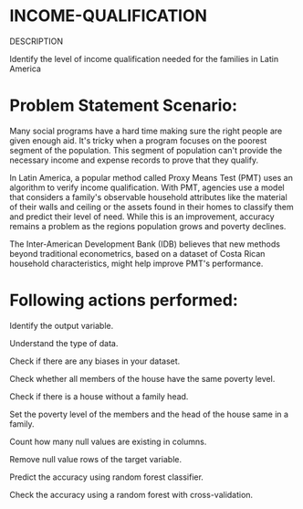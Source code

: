 # INCOME-QUALIFICATION

DESCRIPTION

Identify the level of income qualification needed for the families in Latin America

# Problem Statement Scenario:
Many social programs have a hard time making sure the right people are given enough aid. It's tricky when a program focuses on the poorest segment of the population. This segment of population can't provide the necessary income and expense records to prove that they qualify.

In Latin America, a popular method called Proxy Means Test (PMT) uses an algorithm to verify income qualification. With PMT, agencies use a model that considers a family's observable household attributes like the material of their walls and ceiling or the assets found in their homes to classify them and predict their level of need. While this is an improvement, accuracy remains a problem as the regions population grows and poverty declines.

The Inter-American Development Bank (IDB) believes that new methods beyond traditional econometrics, based on a dataset of Costa Rican household characteristics, might help improve PMT's performance.

# Following actions performed:

Identify the output variable.

Understand the type of data.

Check if there are any biases in your dataset.

Check whether all members of the house have the same poverty level.

Check if there is a house without a family head.

Set the poverty level of the members and the head of the house same in a family.

Count how many null values are existing in columns.

Remove null value rows of the target variable.

Predict the accuracy using random forest classifier.

Check the accuracy using a random forest with cross-validation.
